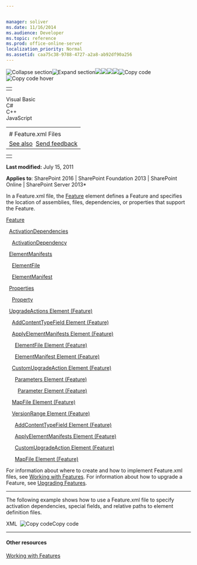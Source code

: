```yaml
---


manager: soliver
ms.date: 11/16/2014
ms.audience: Developer
ms.topic: reference
ms.prod: office-online-server
localization_priority: Normal
ms.assetid: caa75c38-9788-4727-a2a8-ab92df90a256
---
```


![Collapse
section](../icons/collapse_all.gif "Collapse section")![Expand
section](../icons/expand_all.gif "Expand section")![](../icons/collapse_all.gif)![](../icons/expand_all.gif)![](../icons/dropdown.gif)![](../icons/dropdownHover.gif)![Copy
code](../icons/copycode.gif "Copy code")![Copy code
hover](../icons/copycodeHighlight.gif "Copy code hover")
<table>
<tbody>
<tr class="odd">
<td align="left"></td>
</tr>
</tbody>
</table>

Visual Basic  
C\#  
C++  
JavaScript  

<table>
<tbody>
<tr class="odd">
<td align="left"><span id="runningHeaderText"></span></td>
</tr>
<tr class="even">
<td align="left"># Feature.xml Files</td>
</tr>
<tr class="odd">
<td align="left"><a href="#seeAlsoToggle">See also</a>  <span id="headfeedbackarea" class="feedbackhead"><a href="javascript:SubmitFeedback(&#39;docthis@Microsoft.com&#39;,&#39;&#39;,&#39;&#39;,&#39;&#39;,&#39;1.0.18082.1225&#39;,&#39;%0\dThank%20you%20for%20your%20feedback.%20The%20developer%20writing%20teams%20use%20your%20feedback%20to%20improve%20documentation.%20While%20we%20are%20reviewing%20your%20feedback,%20we%20may%20send%20you%20e-mail%20to%20ask%20for%20clarification%20or%20feedback%20on%20a%20solution.%20We%20do%20not%20use%20your%20e-mail%20address%20for%20any%20other%20purpose%20and%20we%20delete%20it%20after%20we%20finish%20our%20review.%0\AFor%20further%20information%20about%20the%20privacy%20policies%20of%20Microsoft,%20please%20see%20http://privacy.microsoft.com/en-us/default.aspx.%0\A%0\d&#39;,&#39;Customer%20feedback&#39;);">Send feedback</a></span></td>
</tr>
</tbody>
</table>

<table>
<colgroup>
<col width="100%" />
</colgroup>
<tbody>
<tr class="odd">
<td align="left"></td>
</tr>
</tbody>
</table>

**Last modified:** July 15, 2011

**Applies to**: SharePoint 2016 | SharePoint Foundation 2013 |
SharePoint Online | SharePoint Server 2013*

In a <span class="code">Feature.xml</span> file, the
[Feature](feature-element-feature.htm) element defines a
Feature and specifies the location of assemblies, files, dependencies,
or properties that support the Feature.

[Feature](feature-element-feature.htm)

  [ActivationDependencies](activationdependencies-element-feature.htm)

    [ActivationDependency](activationdependency-element-feature.htm)

  [ElementManifests](elementmanifests-element-feature.htm)

    [ElementFile](elementfile-element-feature.htm)

    [ElementManifest](elementmanifest-element-feature.htm)

  [Properties](properties-element-feature.htm)

    [Property](property-element-feature.htm)

  <span sdata="link">[UpgradeActions Element
(Feature)](upgradeactions-element-feature.htm)</span>

    <span sdata="link">[AddContentTypeField Element
(Feature)](addcontenttypefield-element-feature.htm)</span>

    <span sdata="link">[ApplyElementManifests Element
(Feature)](applyelementmanifests-element-feature.htm)</span>

      <span sdata="link">[ElementFile Element
(Feature)](elementfile-element-feature.htm)</span>

      <span sdata="link">[ElementManifest Element
(Feature)](elementmanifest-element-feature.htm)</span>

    <span sdata="link">[CustomUpgradeAction Element
(Feature)](customupgradeaction-element-feature.htm)</span>

      <span sdata="link">[Parameters Element
(Feature)](parameters-element-feature.htm)</span>

        <span sdata="link">[Parameter Element
(Feature)](parameter-element-feature.htm)</span>

    <span sdata="link">[MapFile Element
(Feature)](mapfile-element-feature.htm)</span>

    <span sdata="link">[VersionRange Element
(Feature)](versionrange-element-feature.htm)</span>

      <span sdata="link">[AddContentTypeField Element
(Feature)](addcontenttypefield-element-feature.htm)</span>

      <span sdata="link">[ApplyElementManifests Element
(Feature)](applyelementmanifests-element-feature.htm)</span>

      <span sdata="link">[CustomUpgradeAction Element
(Feature)](customupgradeaction-element-feature.htm)</span>

      <span sdata="link">[MapFile Element
(Feature)](mapfile-element-feature.htm)</span>

For information about where to create and how to implement <span
class="code">Feature.xml</span> files, see [Working with
Features](http://msdn.microsoft.com/library/ce5f5ce5-1429-439e-9261-2c4ba9788cc1(Office.15).aspx).
For information about how to upgrade a Feature, see [Upgrading
Features](http://msdn.microsoft.com/library/e917f709-6491-4d50-adbe-2ab8f35da990(Office.15).aspx).


--------------------------------------------------------------------------------------------------------------------------------------------------------------------------------------------

The following example shows how to use a <span
class="code">Feature.xml</span> file to specify activation dependencies,
special fields, and relative paths to element definition files.

<span codelanguage="xmlLang"></span>
XML 
<span class="copyCode" onclick="CopyCode(this)"
onkeypress="CopyCode_CheckKey(this, event)"
onmouseover="ChangeCopyCodeIcon(this)"
onmouseout="ChangeCopyCodeIcon(this)" tabindex="0">![Copy
code](../icons/copycode.gif "Copy code")Copy code</span>
    <Feature 
      Id="11111111-1111-1111-1111-11111111111" 
      Title="Location Services"
      Description="This Feature contains lists and parts that let you link location data to your customer lists."
      Scope="Web">
      <ActivationDependencies>
        <ActivationDependency
          FeatureId="11111111-1111-1111-1111-111111111111" />
      </ActivationDependencies>
      <ElementManifests>
        <ElementManifest 
          Location="Location\LocationPart.xml"/>
        <ElementManifest 
          Location="CustomerLocation\CustomerLocationList.xml"/>
        <ElementFile 
          Location="test.aspx"/>
      </ElementManifests>
      <Properties>
        <Property
          Key="Color"
          Value="Blue"/>
        <Property
          Key="Shape"
          Value="Triangle"/>
      </Properties> 
    </Feature>


-------------------------------------------------------------------------------------------------------------------------------------------------------------------------------------------

#### Other resources

[Working with
Features](http://msdn.microsoft.com/library/ce5f5ce5-1429-439e-9261-2c4ba9788cc1(Office.15).aspx)








